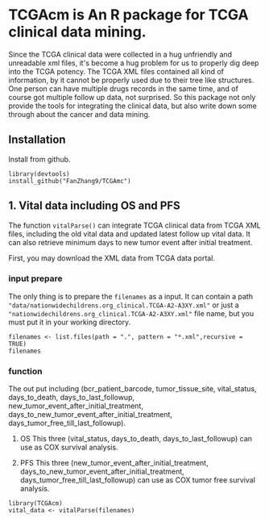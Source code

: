 
# TCGAcm is An R package for TCGA clinical data mining.

<!-- badges: start -->
<!-- badges: end -->
Since the TCGA clinical data were collected in a hug unfriendly and unreadable xml files, it's become a hug problem for us to properly dig deep into the TCGA potency. The TCGA XML files contained all kind of information, by it cannot be properly used due to their tree like structures. One person can have multiple drugs records in the same time, and of course got multiple follow up data, not surprised. So this package not only provide the tools for integrating the clinical data, but also write down some through about the cancer and data mining.

## Installation

Install from github.
```
library(devtools)
install_github("FanZhang9/TCGAmc")
```


## 1. Vital data including OS and PFS

The function `vitalParse()` can integrate TCGA clinical data from TCGA XML files, including the old vital data and updated latest follow up vital data. It can also retrieve minimum days to new tumor event after initial treatment.

First, you may download the XML data from TCGA data portal.

### input prepare
The only thing is to prepare the `filenames` as a input. It can contain a path `"data/nationwidechildrens.org_clinical.TCGA-A2-A3XY.xml"` or just a `"nationwidechildrens.org_clinical.TCGA-A2-A3XY.xml"` file name, but you must put it in your working directory. 

```{r echo=TRUE}
filenames <- list.files(path = ".", pattern = "*.xml",recursive = TRUE)
filenames
```

### function
The out put including (bcr_patient_barcode, tumor_tissue_site, vital_status, days_to_death, days_to_last_followup, new_tumor_event_after_initial_treatment, days_to_new_tumor_event_after_initial_treatment, days_tumor_free_till_last_followup).

1. OS
This three (vital_status, days_to_death, days_to_last_followup) can use as COX survival analysis.

2. PFS
This three (new_tumor_event_after_initial_treatment, days_to_new_tumor_event_after_initial_treatment, days_tumor_free_till_last_followup) can use as COX tumor free survival analysis.


```{r echo=TRUE, warning=FALSE}
library(TCGAcm)
vital_data <- vitalParse(filenames)
```


